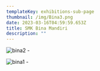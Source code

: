 ```yaml
---
templateKey: exhibitions-sub-page
thumbnail: /img/Bina3.png
date: 2023-03-16T04:59:59.653Z
title: SMK Bina Mandiri
description: ""
---
```

![bina2](/img/Bina2.png) -

![bina1](/img/Bina1.png) -



